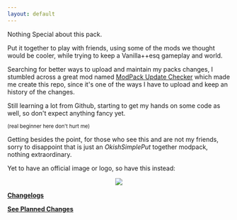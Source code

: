 ```yaml
---
layout: default
---
```


Nothing Special about this pack.

Put it together to play with friends, using some of the mods we thought would be cooler, while trying to keep a Vanilla++esq gameplay and world.

Searching for better ways to upload and maintain my packs changes, I stumbled across a great mod named [ModPack Update Checker](https://www.curseforge.com/minecraft/mc-mods/modpack-update-checker)
which made me create this repo, since it's one of the ways I have to upload and keep an history of the changes.

Still learning a lot from Github, starting to get my hands on some code as well, so don't expect anything fancy yet. 

<sub>(real beginner here don't hurt me)


Getting besides the point, for those who see this and are not my friends, sorry to disappoint that is just an *OkishSimplePut* together modpack, nothing extraordinary.


Yet to have an official image or logo, so have this instead:

<div align="center">
  <img src="https://github.com/user-attachments/assets/aa683709-6137-4838-9842-ce21b575aecf">
</div>

[**Changelogs**](https://xemrael.github.io/Chaotic-Pack/Changelogs/index.html)

[**See Planned Changes**](https://xemrael.github.io/Chaotic-Pack/Planned%20to%20do.html)
